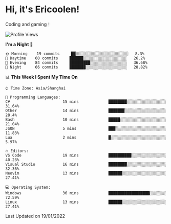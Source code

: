 # Hi, it's Ericoolen!
Coding and gaming！

<!--START_SECTION:waka-->
![Profile Views](http://img.shields.io/badge/Profile%20Views-0-blue)

**I'm a Night 🦉** 

```text
🌞 Morning    19 commits     ██░░░░░░░░░░░░░░░░░░░░░░░   8.3% 
🌆 Daytime    60 commits     ██████░░░░░░░░░░░░░░░░░░░   26.2% 
🌃 Evening    84 commits     █████████░░░░░░░░░░░░░░░░   36.68% 
🌙 Night      66 commits     ███████░░░░░░░░░░░░░░░░░░   28.82%

```


📊 **This Week I Spent My Time On** 

```text
⌚︎ Time Zone: Asia/Shanghai

💬 Programming Languages: 
C#                       15 mins             ████████░░░░░░░░░░░░░░░░░   31.64% 
Other                    14 mins             ███████░░░░░░░░░░░░░░░░░░   28.4% 
Bash                     10 mins             █████░░░░░░░░░░░░░░░░░░░░   21.04% 
JSON                     5 mins              ███░░░░░░░░░░░░░░░░░░░░░░   11.83% 
Lua                      2 mins              █░░░░░░░░░░░░░░░░░░░░░░░░   5.97%

🔥 Editors: 
VS Code                  19 mins             ██████████░░░░░░░░░░░░░░░   40.23% 
Visual Studio            16 mins             ████████░░░░░░░░░░░░░░░░░   32.36% 
Neovim                   13 mins             ██████░░░░░░░░░░░░░░░░░░░   27.41%

💻 Operating System: 
Windows                  36 mins             ██████████████████░░░░░░░   72.59% 
Linux                    13 mins             ██████░░░░░░░░░░░░░░░░░░░   27.41%

```


 Last Updated on 19/01/2022
<!--END_SECTION:waka-->

